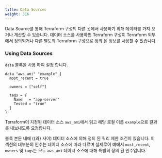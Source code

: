 ```yaml
---
title: Data Sources
weight: 316
---
```


Data Source를 통해 Terraform 구성의 다른 곳에서 사용하기 위해 데이터를 가져 오거나 계산할 수 있습니다. 데이터 소스를 사용하면 Terraform 구성이 Terraform 외부에서 정의되거나 다른 별도의 Terraform 구성으로 정의 된 정보를 사용할 수 있습니다.

### Using Data Sources

`data` 블록을 사용 하여 설정 합니다.

```
data "aws_ami" "example" {
  most_recent = true

  owners = ["self"]

  tags = {
    Name   = "app-server"
    Tested = "true"
  }
}
```

Terraform이 지정된 데이터 소스 `aws_ami`에서 읽고 해당 로컬 이름 `example`으로 결과를 내보내도록 요청합니다.

블록 본문 내에 ({와} 사이) 데이터 소스에 의해 정의 된 쿼리 제한 조건이 있습니다. 이 섹션의 대부분의 인수는 데이터 소스에 따라 다르며 실제로이 예에서 `most_recent`, `owners` 및 `tags`는 모두 `aws_ami` 데이터 소스에 대해 특별히 정의 된 인수입니다.
